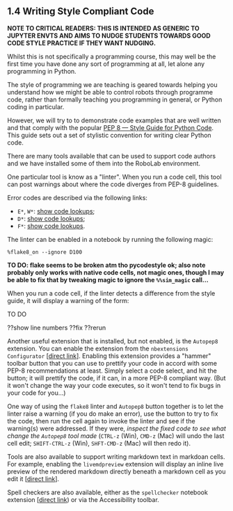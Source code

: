 ## 1.4 Writing Style Compliant Code

__NOTE TO CRITICAL READERS: THIS IS INTENDED AS GENERIC TO JUPYTER ENVTS AND AIMS TO NUDGE STUDENTS TOWARDS GOOD CODE STYLE PRACTICE IF THEY WANT NUDGING.__

Whilst this is not specifically a programming course, this may well be the first time you have done any sort of programming at all, let alone any programming in Python.

The style of programming we are teaching is geared towards helping you understand how we might be able to control robots through programme code, rather than formally teaching you programming in general, or Python coding in particular.

However, we will try to to demonstrate code examples that are well written and that comply with the popular [PEP 8 — Style Guide for Python Code](https://www.python.org/dev/peps/pep-0008/). This guide sets out a set of stylistic convention for writing clear Python code.

There are many tools available that can be used to support code authors and we have installed some of them into the RoboLab environment.

One particular tool is know as a "linter". When you run a code cell, this tool can post warnings about where the code diverges from PEP-8 guidelines.

Error codes are described via the following links:

- `E*`, `W*`: [show code lookups](https://pycodestyle.readthedocs.io/en/latest/intro.html#error-codes);
- `D*`: [show code lookups](http://www.pydocstyle.org/en/2.1.1/error_codes.html);
- `F*`: [show code lookups](http://flake8.pycqa.org/en/3.7.9/user/error-codes.html).

The linter can be enabled in a notebook by running the following magic:

`%flake8_on --ignore D100`

__TO DO: flake seems to be broken atm tho pycodestyle ok; also note probably only works with native code cells, not magic ones, though I may be able to fix that by tweaking magic to ignore the `%%sim_magic` call...__

When you run a code cell, if the linter detects a difference from the style guide, it will display a warning of the form:

TO DO 

??show line numbers
??fix 
??rerun


Another useful extension that is installed, but not enabled, is the `Autopep8` extension. You can enable the extension from the `nbextensions Configurator` [[direct link](/nbextensions/?nbextension=code_prettify/autopep8)]. Enabling this extension provides a "hammer" toolbar button that you can use to prettify your code in accord with some PEP-8 recommendations at least. Simply select a code select, and hit the button; it will prettify the code, if it can, in a more PEP-8 compliant way. (But it won't change the way your code executes, so it won't tend to fix bugs in your code for you...)

One way of using the `flake8` linter and `Autopep8` button together is to let the linter raise a warning (if you do make an error), use the button to try to fix the code, then run the cell again to invoke the linter and see if the warning(s) were addressed. If they were, *inspect the fixed code to see what change the `Autopep8` tool made* (`CTRL-z` (Win), `CMD-z` (Mac) will undo the last cell edit; `SHIFT-CTRL-z` (Win), `SHFT-CMD-z` (Mac) will then redo it).

Tools are also available to support writing markdown text in markdoan cells. For example, enabling the `livemdpreview` extension will display an inline live preview of the rendered markdown directly beneath a markdown cell as you edit it [[direct link](/nbextensions/?nbextension=livemdpreview/livemdpreview)].

Spell checkers are also available, either as the `spellchecker` notebook extension [[direct link](https://hub.gke.mybinder.org/user/innovationoutsi-29-robotics2020-o5z3lwky/nbextensions/?nbextension=spellchecker/main)) or via the Accessibility toolbar.
